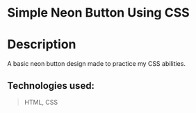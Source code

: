 # Simple Neon Button Using CSS

# Description

A basic neon button design made to practice my CSS abilities.

## Technologies used:
 
 > HTML, CSS

